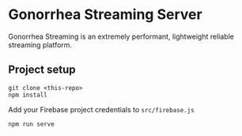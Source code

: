# Gonorrhea Streaming Server

Gonorrhea Streaming is an extremely performant, lightweight reliable streaming platform.

## Project setup

```
git clone <this-repo>
npm install
```

Add your Firebase project credentials to `src/firebase.js`

```
npm run serve
```